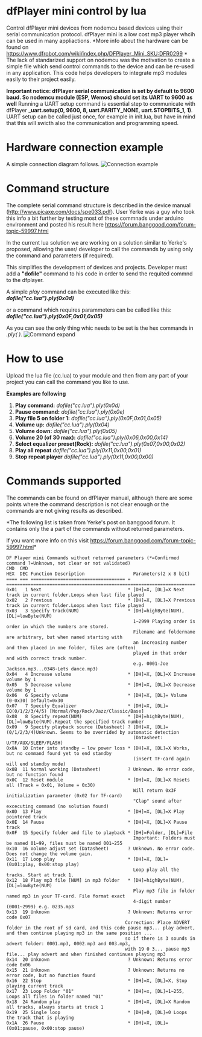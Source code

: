 dfPlayer mini control by lua 
===================================
Control dfPlayer mini devices from nodemcu based devices using their serial communication protocol.
dfPlayer mini is a low cost mp3 player whcih can be used in many appliactions. *More info about the hardware can be found on https://www.dfrobot.com/wiki/index.php/DFPlayer_Mini_SKU:DFR0299 *
The lack of standarized support on nodemcu was the motivation to create a simple file which send control commands to the device and can be re-used in any application.
This code helps developers to integrate mp3 modules easily to their project easily.

**Important notice: dfPlayer serial communication is set by default to 9600 baud. So nodemcu module (ESP, Wemos) should set its UART to 9600 as well**
Running a UART setup command is essential step to communicate with dfPlayer _**uart.setup(0, 9600, 8, uart.PARITY_NONE, uart.STOPBITS_1, 1)**.
UART setup can be called just once, for example in init.lua, but have in mind that this will swicth also the communication and programming speed. 

Hardware connection example
===================================
A simple connection diagram follows.
![Connection example](https://github.com/limbo666/dfPlayer/blob/master/Images/Connection.png)

Command structure
===================================
The complete serial command structure is described in the device manual (http://www.picaxe.com/docs/spe033.pdf). User Yerke was a guy who took this info a bit further by testing most of these commnads under arduino environment and posted his result here https://forum.banggood.com/forum-topic-59997.html

In the current lua solution we are working on a solution similar to Yerke's proposed, allowing the user/ developer to call the commands by using only the command and parameters (if required).

This simplifies the development of devices and projects. Developer must add a **"dofile"** command to his code in order to send the requited commnd to the dfplayer.

A simple _play_ command can be executed like this: _**dofile("cc.lua").ply(0x0d)**_ 

or a command which requires parammeters can be called like this: _**dofile("cc.lua").ply(0x0F,0x01,0x05)**_

As you can see the only thing whic needs to be set is the hex commands in _.ply( )_.
![Command expand](https://github.com/limbo666/dfPlayer/blob/master/Images/Command.png)


How to use
===================================
Upload the lua file (cc.lua) to your module and then from any part of your project you can call the command you like to use.

**Examples are following**  
1. **Play command:**		 				_dofile("cc.lua").ply(0x0d)_
2. **Pause command:**			 			_dofile("cc.lua").ply(0x0e)_
3. **Play file 5 on folder 1:**			_dofile("cc.lua").ply(0x0F,0x01,0x05)_
4. **Volume up:** 							_dofile("cc.lua").ply(0x04)_
5. **Volume down:** 						_dofile("cc.lua").ply(0x05)_
6. **Volume 20 (of 30 max):** 				_dofile("cc.lua").ply(0x06,0x00,0x14)_
7. **Select equalizer preset(Rock):**		_dofile("cc.lua").ply(0x07,0x00,0x02)_
8. **Play all repeat** 					_dofile("cc.lua").ply(0x11,0x00,0x01)_
9. **Stop repeat player**					_dofile("cc.lua").ply(0x11,0x00,0x00)_

Commands supported
===================================
The commands can be found on dfPlayer manual, although there are some points where the command description is not clear enough or the commands are not giving results as described.

*The following list is taken from Yerke's post on banggood forum. It contains only the a part of the commands without returned parameters. 

If you want more info on this visit https://forum.banggood.com/forum-topic-59997.html*

~~~~~~~~~~~~~~~~~~~~~~~~~~~~~~~~~~~~~~~~~~~~~~~~~~~
DF Player mini Commands without returned parameters (*=Confirmed command ?=Unknown, not clear or not validated)
CMD  CMD
HEX  DEC Function Description                  Parameters(2 x 8 bit)
==== === =================================== = ======================================================================
0x01   1 Next                                * [DH]=X, [DL]=X Next track in current folder.Loops when last file played
0x02   2 Previous                            * [DH]=X, [DL]=X Previous track in current folder.Loops when last file played
0x03   3 Specify track(NUM)                  * [DH]=highByte(NUM), [DL]=lowByte(NUM)
                                               1~2999 Playing order is order in which the numbers are stored.
                                               Filename and foldername are arbitrary, but when named starting with
                                               an increasing number and then placed in one folder, files are (often) 
                                               played in that order and with correct track number.
                                               e.g. 0001-Joe Jackson.mp3...0348-Lets dance.mp3)
0x04   4 Increase volume                     * [DH]=X, [DL]=X Increase volume by 1
0x05   5 Decrease volume                     * [DH]=X, [DL]=X Decrease volume by 1
0x06   6 Specify volume                      * [DH]=X, [DL]= Volume (0-0x30) Default=0x30
0x07   7 Specify Equalizer                   * [DH]=X, [DL]= EQ(0/1/2/3/4/5) [Normal/Pop/Rock/Jazz/Classic/Base]
0x08   8 Specify repeat(NUM)                 * [DH]=highByte(NUM), [DL]=lowByte(NUM).Repeat the specified track number
0x09   9 Specify playback source (Datasheet) ? [DH]=X, [DL]= (0/1/2/3/4)Unknown. Seems to be overrided by automatic detection
                                               (Datasheet: U/TF/AUX/SLEEP/FLASH)
0x0A  10 Enter into standby – low power loss * [DH]=X, [DL]=X Works, but no command found yet to end standby
                                               (insert TF-card again will end standby mode)
0x0B  11 Normal working (Datasheet)          ? Unknown. No error code, but no function found 
0x0C  12 Reset module                        * [DH]=X, [DL]=X Resets all (Track = 0x01, Volume = 0x30)
                                               Will return 0x3F initialization parameter (0x02 for TF-card)
                                               "Clap" sound after excecuting command (no solution found) 
0x0D  13 Play                                * [DH]=X, [DL]=X Play pointered track
0x0E  14 Pause                               * [DH]=X, [DL]=X Pause track
0x0F  15 Specify folder and file to playback * [DH]=Folder, [DL]=File
                                               Important: Folders must be named 01~99, files must be named 001~255 
0x10  16 Volume adjust set (Datasheet)       ? Unknown. No error code. Does not change the volume gain.
0x11  17 Loop play                           * [DH]=X, [DL]=(0x01:play, 0x00:stop play)
                                               Loop play all the tracks. Start at track 1.
0x12  18 Play mp3 file [NUM] in mp3 folder   * [DH]=highByte(NUM), [DL]=lowByte(NUM)
                                               Play mp3 file in folder named mp3 in your TF-card. File format exact
                                               4-digit number (0001~2999) e.g. 0235.mp3
0x13  19 Unknown                             ? Unknown: Returns error code 0x07 
											Correction: Place ADVERT folder in the root of sd card, and this code pause mp3... play advert, and then continue playing mp3 in the same position ... 
											so if there is 3 sounds in advert folder: 0001.mp3, 0002.mp3 and 003.mp3, 
											with 19 0 3... pause mp3 file... play advert and when finished continues playing mp3
0x14  20 Unknown                             ? Unknown: Returns error code 0x06
0x15  21 Unknown                             ? Unknown: Returns no error code, but no function found                                              
0x16  22 Stop                                * [DH]=X, [DL]=X, Stop playing current track
0x17  23 Loop Folder "01"                    * [DH]=x, [DL]=1~255, Loops all files in folder named "01"
0x18  24 Random play                         * [DH]=X, [DL]=X Random all tracks, always starts at track 1
0x19  25 Single loop                         * [DH]=0, [DL]=0 Loops the track that is playing
0x1A  26 Pause                               * [DH]=X, [DL]=(0x01:pause, 0x00:stop pause)





